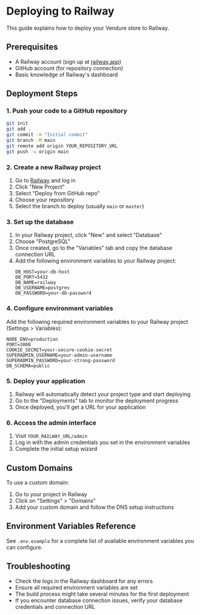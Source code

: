 # Deploying to Railway

This guide explains how to deploy your Vendure store to Railway.

## Prerequisites

- A Railway account (sign up at [railway.app](https://railway.app/))
- GitHub account (for repository connection)
- Basic knowledge of Railway's dashboard

## Deployment Steps

### 1. Push your code to a GitHub repository

```bash
git init
git add .
git commit -m "Initial commit"
git branch -M main
git remote add origin YOUR_REPOSITORY_URL
git push -u origin main
```

### 2. Create a new Railway project

1. Go to [Railway](https://railway.app/) and log in
2. Click "New Project"
3. Select "Deploy from GitHub repo"
4. Choose your repository
5. Select the branch to deploy (usually `main` or `master`)

### 3. Set up the database

1. In your Railway project, click "New" and select "Database"
2. Choose "PostgreSQL"
3. Once created, go to the "Variables" tab and copy the database connection URL
4. Add the following environment variables to your Railway project:
   ```
   DB_HOST=your-db-host
   DB_PORT=5432
   DB_NAME=railway
   DB_USERNAME=postgres
   DB_PASSWORD=your-db-password
   ```

### 4. Configure environment variables

Add the following required environment variables to your Railway project (Settings > Variables):

```
NODE_ENV=production
PORT=3000
COOKIE_SECRET=your-secure-cookie-secret
SUPERADMIN_USERNAME=your-admin-username
SUPERADMIN_PASSWORD=your-strong-password
DB_SCHEMA=public
```

### 5. Deploy your application

1. Railway will automatically detect your project type and start deploying
2. Go to the "Deployments" tab to monitor the deployment progress
3. Once deployed, you'll get a URL for your application

### 6. Access the admin interface

1. Visit `YOUR_RAILWAY_URL/admin`
2. Log in with the admin credentials you set in the environment variables
3. Complete the initial setup wizard

## Custom Domains

To use a custom domain:

1. Go to your project in Railway
2. Click on "Settings" > "Domains"
3. Add your custom domain and follow the DNS setup instructions

## Environment Variables Reference

See `.env.example` for a complete list of available environment variables you can configure.

## Troubleshooting

- Check the logs in the Railway dashboard for any errors
- Ensure all required environment variables are set
- The build process might take several minutes for the first deployment
- If you encounter database connection issues, verify your database credentials and connection URL
